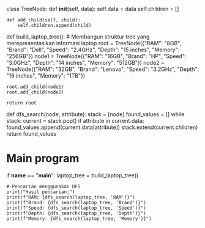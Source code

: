 class TreeNode:
    def __init__(self, data):
        self.data = data
        self.children = []

    def add_child(self, child):
        self.children.append(child)

def build_laptop_tree():
    # Membangun struktur tree yang merepresentasikan informasi laptop
    root = TreeNode({"RAM": "8GB", "Brand": "Dell", "Speed": "2.4GHz", "Depth": "15 inches", "Memory": "256GB"})
    node1 = TreeNode({"RAM": "16GB", "Brand": "HP", "Speed": "3.0GHz", "Depth": "14 inches", "Memory": "512GB"})
    node2 = TreeNode({"RAM": "32GB", "Brand": "Lenovo", "Speed": "3.2GHz", "Depth": "16 inches", "Memory": "1TB"})

    root.add_child(node1)
    root.add_child(node2)

    return root

def dfs_search(node, attribute):
    stack = [node]
    found_values = []
    while stack:
        current = stack.pop()
        if attribute in current.data:
            found_values.append(current.data[attribute])
        stack.extend(current.children)
    return found_values

# Main program
if __name__ == "__main__":
    laptop_tree = build_laptop_tree()

    # Pencarian menggunakan DFS
    print("Hasil pencarian:")
    print(f"RAM: {dfs_search(laptop_tree, 'RAM')}")
    print(f"Brand: {dfs_search(laptop_tree, 'Brand')}")
    print(f"Speed: {dfs_search(laptop_tree, 'Speed')}")
    print(f"Depth: {dfs_search(laptop_tree, 'Depth')}")
    print(f"Memory: {dfs_search(laptop_tree, 'Memory')}")
